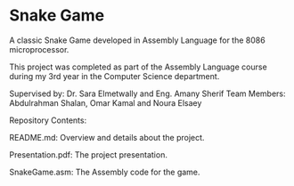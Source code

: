 # Snake Game

A classic Snake Game developed in Assembly Language for the 8086 microprocessor.

This project was completed as part of the Assembly Language course during my 3rd year in the Computer Science department.

Supervised by: Dr. Sara Elmetwally and Eng. Amany Sherif
Team Members: Abdulrahman Shalan, Omar Kamal and Noura Elsaey

Repository Contents:

README.md: Overview and details about the project.

Presentation.pdf: The project presentation.

SnakeGame.asm: The Assembly code for the game.
